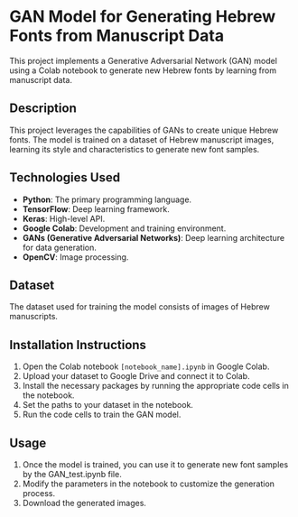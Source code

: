 # GAN Model for Generating Hebrew Fonts from Manuscript Data

This project implements a Generative Adversarial Network (GAN) model using a Colab notebook to generate new Hebrew fonts by learning from manuscript data.

## Description

This project leverages the capabilities of GANs to create unique Hebrew fonts. The model is trained on a dataset of Hebrew manuscript images, learning its style and characteristics to generate new font samples.

## Technologies Used

* **Python**: The primary programming language.
* **TensorFlow**: Deep learning framework. 
* **Keras**: High-level API. 
* **Google Colab**: Development and training environment.
* **GANs (Generative Adversarial Networks)**: Deep learning architecture for data generation.
* **OpenCV**: Image processing.

## Dataset

The dataset used for training the model consists of images of Hebrew manuscripts.

## Installation Instructions

1.  Open the Colab notebook `[notebook_name].ipynb` in Google Colab.
2.  Upload your dataset to Google Drive and connect it to Colab.
3.  Install the necessary packages by running the appropriate code cells in the notebook.
4.  Set the paths to your dataset in the notebook.
5.  Run the code cells to train the GAN model.

## Usage

1.  Once the model is trained, you can use it to generate new font samples by the GAN_test.ipynb file.
2.  Modify the parameters in the notebook to customize the generation process.
3.  Download the generated images.
